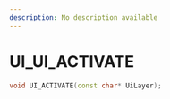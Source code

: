 ```yaml
---
description: No description available 
---
```


# UI\_UI_ACTIVATE

```cpp
void UI_ACTIVATE(const char* UiLayer);
```
